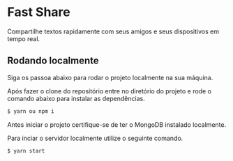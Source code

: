 # Fast Share
Compartilhe textos rapidamente com seus amigos e seus dispositivos em tempo real.


## Rodando localmente
Siga os passoa abaixo para rodar o projeto localmente na sua máquina.

Após fazer o clone do repositório entre no diretório do projeto e rode o comando abaixo para instalar as dependências.
```bash
$ yarn ou npm i 
```
Antes iniciar o projeto certifique-se de ter o MongoDB instalado localmente.

Para inciar o servidor localmente utilize o seguinte comando.
```bash
$ yarn start
```